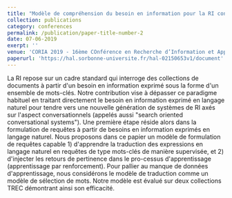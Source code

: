 ```yaml
---
title: "Modèle de compréhension du besoin en information pour la RI conversationnelle"
collection: publications
category: conferences
permalink: /publication/paper-title-number-2
date: 07-06-2019
exerpt: ''
venue: 'CORIA 2019 - 16ème COnférence en Recherche d’Information et Applications, Mar 2019, Lyon, France.'
paperurl: 'https://hal.sorbonne-universite.fr/hal-02150653v1/document'
---
```

La RI repose sur un cadre standard qui interroge des collections de documents à partir d'un besoin en information exprimé sous la forme d'un ensemble de mots-clés. Notre contribution vise à dépasser ce paradigme habituel en traitant directement le besoin en information exprimé en langage naturel pour tendre vers une nouvelle génération de systèmes de RI axés sur l'aspect conversationnels (appelés aussi "search oriented conversational systems"). Une première étape réside alors dans la formulation de requêtes à partir de besoins en information exprimés en langage naturel. Nous proposons dans ce papier un modèle de formulation de requêtes capable 1) d'apprendre la traduction des expressions en langage naturel en requêtes de type mots-clés de manière supervisée, et 2) d'injecter les retours de pertinence dans le pro-cessus d'apprentissage (apprentissage par renforcement). Pour pallier au manque de données d'apprentissage, nous considérons le modèle de traduction comme un modèle de sélection de mots. Notre modèle est évalué sur deux collections TREC démontrant ainsi son efficacité.
